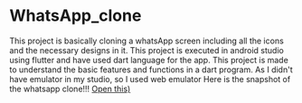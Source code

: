 # WhatsApp_clone
This project is basically cloning a whatsApp screen including all the icons and the necessary designs in it.
This project is executed in android studio using flutter and have used dart language for the app.
This project is made to understand the basic features and functions in a dart program.
As I didn't have emulator in my studio, so I used web emulator
Here is the snapshot of the whatsapp clone!!!
[Open this)](https://user-images.githubusercontent.com/65535038/132218246-97c216a4-50a6-4233-8375-83e876a62968.png)
